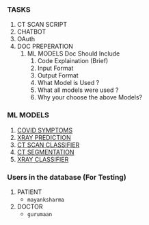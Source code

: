 ### TASKS
<!--1. [CT SCAN](https://www.kaggle.com/daenys2000/unet-segmentation)
    * [DATASET](https://www.kaggle.com/andrewmvd/covid19-ct-scans/code)
6. [XRAY CLASSIFIER ](https://medium.com/pytorch/image-similarity-search-in-pytorch-1a744cf3469)
3. Frontend
-->
1. CT SCAN SCRIPT
2. CHATBOT
4. OAuth
5. DOC PREPERATION
      1. ML MODELS Doc Should Include
            1. Code Explaination (Brief)
            4. Input Format 
            5. Output Format
            3. What Model is Used ?
            5. What all models were used ?
            6. Why your choose the above Models?

### ML MODELS
1. [COVID SYMPTOMS](https://github.com/jhabarsingh/DOCMED/blob/main/covid_symtoms/random_forest.py)
2. [XRAY PREDICTION](https://github.com/jhabarsingh/XRAY-COVID-PREDICTION/blob/master/corona_api/corona_static/xray_production.py)
3. [CT SCAN CLASSIFIER](https://github.com/jhabarsingh/DOCMED/blob/main/ct_scan/predit.py)
4. [CT SEGMENTATION](https://github.com/jhabarsingh/DOCMED/blob/main/ct_scan_segmentation/script.py)
5. [XRAY CLASSIFIER](https://github.com/jhabarsingh/DOCMED/blob/main/xray_classifier/script.py)

### Users in the database (For Testing)
1. PATIENT
      * `mayanksharma`
2. DOCTOR
      * `gurumaan`
